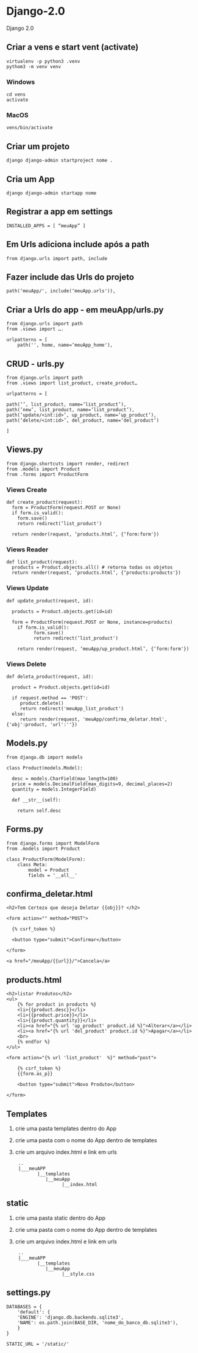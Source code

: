 # Django-2.0

Django 2.0

##  Criar a vens e start vent (activate)

    virtualenv -p python3 .venv
    pythom3 -m venv venv

### Windows

    cd vens
    activate

### MacOS

    vens/bin/activate

## Criar um projeto

    django django-admin startproject nome .

## Cria um App

    django django-admin startapp nome

##  Registrar a app em settings

    INSTALLED_APPS = [ “meuApp” ]

##  Em Urls adiciona include após a path

    from django.urls import path, include

##  Fazer include das Urls do projeto

    path(‘meuApp/', include(‘meuApp.urls')),

## Criar a Urls do app - em meuApp/urls.py

    from django.urls import path
    from .views import ….

    urlpatterns = [
        path('', home, name=‘meuApp_home'),

## CRUD - urls.py

    from django.urls import path
    from .views import list_product, create_product…

    urlpatterns = [

    path(‘’, list_product, name=‘list_product’),
    path(’new’, list_product, name=‘list_product’),
    path(‘update/<int:id>’, up_product, name=‘up_product’),
    path(‘delete/<int:id>’, del_product, name=‘del_product’)

    ]

## Views.py

    from django.shortcuts import render, redirect
    from .models import Product
    from .forms import ProductForm

###  Views Create

    def create_product(request):
      form = ProductForm(request.POST or None)
      if form.is_valid():
        form.save()
        return redirect(‘list_product')

      return render(request, ‘products.html’, {‘form:form'})


### Views Reader

    def list_product(request):
      products = Product.objects.all() # retorna todas os objetos
      return render(request, ‘products.html’, {‘products:products'})
	
### Views Update

    def update_product(request, id):

      products = Product.objects.get(id=id)

      form = ProductForm(request.POST or None, instance=products)
        if form.is_valid():
              form.save()
              return redirect(‘list_product')

        return render(request, ‘meuApp/up_product.html’, {‘form:form'})

### Views Delete

    def deleta_product(request, id):

      product = Product.objects.get(id=id)

      if request.method == 'POST':
         product.delete()
         return redirect('meuApp_list_product')
      else:
         return render(request, 'meuApp/confirma_deletar.html', {'obj':product, 'url':''})


## Models.py

    from django.db import models

    class Product(models.Model):
    
      desc = models.CharField(max_length=100)
      price = models.DecimalField(max_digits=9, decimal_places=2)
      quantity = models.IntegerField)

      def __str__(self):

        return self.desc

## Forms.py

    from django.forms import ModelForm
    from .models import Product

    class ProductForm(ModelForm):
        class Meta:
            model = Product
            fields = '__all__'
          
## confirma_deletar.html

    <h2>Tem Certeza que deseja Deletar {{obj}}? </h2>

    <form action="" method="POST">

      {% csrf_token %}

      <button type="submit">Confirmar</button>

    </form>

    <a href="/meuApp/{{url}}/">Cancela</a>
    
 ## products.html
 
	<h2>listar Produtos</h2>
	<ul>
		{% for product in products %}
		<li>{{product.desc}}</li>
		<li>{{product.price}}</li>
		<li>{{product.quantity}}</li>
		<li><a href="{% url 'up_product' product.id %}">Alterar</a></li>
		<li><a href="{% url 'del_product' product.id %}">Apagar</a></li>
		<br>
		{% endfor %}
	</ul>

	<form action="{% url 'list_product'  %}" method="post">

		{% csrf_token %}
		{{form.as_p}}

		<button type="submit">Novo Produto</button>

	</form>
	
## Templates

1) crie uma pasta templates dentro do App
2) crie uma pasta com o nome do App dentro de templates
3) crie um arquivo index.html e link em urls

		..
		|___meuAPP
		       |__templates
			      |__meuApp
			            |__index.html	
	   
## static

1) crie uma pasta static dentro do App
2) crie uma pasta com o nome do App dentro de templates
3) crie um arquivo index.html e link em urls

		..
		|___meuAPP
		       |__templates
			      |__meuApp
			            |__style.css		
	     
## settings.py
	
	DATABASES = {
	    'default': {
		'ENGINE': 'django.db.backends.sqlite3',
		'NAME': os.path.join(BASE_DIR, 'nome_do_banco_db.sqlite3'),
	    }
	}

	STATIC_URL = '/static/'
	

